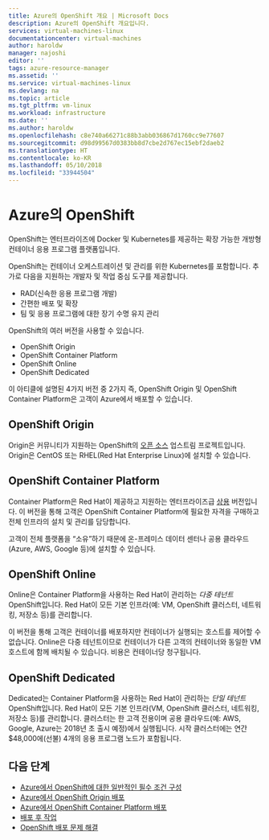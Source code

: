 ```yaml
---
title: Azure의 OpenShift 개요 | Microsoft Docs
description: Azure의 OpenShift 개요입니다.
services: virtual-machines-linux
documentationcenter: virtual-machines
author: haroldw
manager: najoshi
editor: ''
tags: azure-resource-manager
ms.assetid: ''
ms.service: virtual-machines-linux
ms.devlang: na
ms.topic: article
ms.tgt_pltfrm: vm-linux
ms.workload: infrastructure
ms.date: ''
ms.author: haroldw
ms.openlocfilehash: c8e740a66271c88b3abb036867d1760cc9e77607
ms.sourcegitcommit: d98d99567d0383bb8d7cbe2d767ec15ebf2daeb2
ms.translationtype: HT
ms.contentlocale: ko-KR
ms.lasthandoff: 05/10/2018
ms.locfileid: "33944504"
---
```

# <a name="openshift-in-azure"></a>Azure의 OpenShift

OpenShift는 엔터프라이즈에 Docker 및 Kubernetes를 제공하는 확장 가능한 개방형 컨테이너 응용 프로그램 플랫폼입니다.  

OpenShift는 컨테이너 오케스트레이션 및 관리를 위한 Kubernetes를 포함합니다. 추가로 다음을 지원하는 개발자 및 작업 중심 도구를 제공합니다.

- RAD(신속한 응용 프로그램 개발)
- 간편한 배포 및 확장
- 팀 및 응용 프로그램에 대한 장기 수명 유지 관리

OpenShift의 여러 버전을 사용할 수 있습니다.

- OpenShift Origin
- OpenShift Container Platform
- OpenShift Online
- OpenShift Dedicated

이 아티클에 설명된 4가지 버전 중 2가지 즉, OpenShift Origin 및 OpenShift Container Platform은 고객이 Azure에서 배포할 수 있습니다.

## <a name="openshift-origin"></a>OpenShift Origin

Origin은 커뮤니티가 지원하는 OpenShift의 [오픈 소스](https://www.openshift.org/) 업스트림 프로젝트입니다. Origin은 CentOS 또는 RHEL(Red Hat Enterprise Linux)에 설치할 수 있습니다.

## <a name="openshift-container-platform"></a>OpenShift Container Platform

Container Platform은 Red Hat이 제공하고 지원하는 엔터프라이즈급 [상용](https://www.openshift.com) 버전입니다. 이 버전을 통해 고객은 OpenShift Container Platform에 필요한 자격을 구매하고 전체 인프라의 설치 및 관리를 담당합니다.

고객이 전체 플랫폼을 “소유”하기 때문에 온-프레미스 데이터 센터나 공용 클라우드(Azure, AWS, Google 등)에 설치할 수 있습니다.

## <a name="openshift-online"></a>OpenShift Online

Online은 Container Platform을 사용하는 Red Hat이 관리하는 *다중 테넌트* OpenShift입니다. Red Hat이 모든 기본 인프라(예: VM, OpenShift 클러스터, 네트워킹, 저장소 등)를 관리합니다. 

이 버전을 통해 고객은 컨테이너를 배포하지만 컨테이너가 실행되는 호스트를 제어할 수 없습니다. Online은 다중 테넌트이므로 컨테이너가 다른 고객의 컨테이너와 동일한 VM 호스트에 함께 배치될 수 있습니다. 비용은 컨테이너당 청구됩니다.

## <a name="openshift-dedicated"></a>OpenShift Dedicated

Dedicated는 Container Platform을 사용하는 Red Hat이 관리하는 *단일 테넌트* OpenShift입니다. Red Hat이 모든 기본 인프라(VM, OpenShift 클러스터, 네트워킹, 저장소 등)를 관리합니다. 클러스터는 한 고객 전용이며 공용 클라우드(예: AWS, Google, Azure는 2018년 초 출시 예정)에서 실행됩니다. 시작 클러스터에는 연간 $48,000에(선불) 4개의 응용 프로그램 노드가 포함됩니다.

## <a name="next-steps"></a>다음 단계

- [Azure에서 OpenShift에 대한 일반적인 필수 조건 구성](./openshift-prerequisites.md)
- [Azure에서 OpenShift Origin 배포](./openshift-origin.md)
- [Azure에서 OpenShift Container Platform 배포](./openshift-container-platform.md)
- [배포 후 작업](./openshift-post-deployment.md)
- [OpenShift 배포 문제 해결](./openshift-troubleshooting.md)
